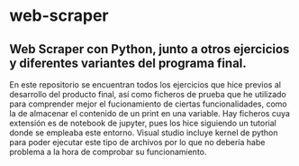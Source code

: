 # web-scraper
## Web Scraper con Python, junto a otros ejercicios y diferentes variantes del programa final.
En este repositorio se encuentran todos los ejercicios que hice previos al desarrollo del producto final, así como ficheros de prueba que he utilizado para comprender mejor el fucionamiento de ciertas funcionalidades, como la de almacenar el contenido de un print en una variable.
Hay ficheros cuya extensión es de notebook de jupyter, pues los hice siguiendo un tutorial donde se empleaba este entorno. Visual studio incluye kernel de python para poder ejecutar este tipo de archivos por lo que no debería habe problema a la hora de comprobar su funcionamiento.
